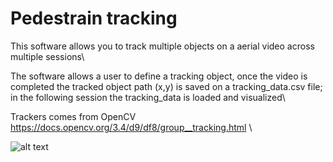 # Pedestrain tracking 

This software allows you to track multiple objects on a aerial video across multiple sessions\

The software allows a user to define a tracking object, once the video is completed the tracked object path (x,y) is saved on a tracking_data.csv file; in the following session the tracking_data is loaded and visualized\

Trackers comes from OpenCV https://docs.opencv.org/3.4/d9/df8/group__tracking.html \

![alt text](https://github.com/sbanca/track_pedestrian/blob/main/pedestrian_tracking.gif?raw=true)
